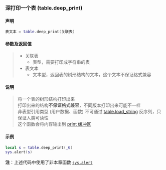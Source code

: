 ### 深打印一个表 \(**table\.deep\_print**\)


#### 声明
```lua
表文本 = table.deep_print(关联表)
```


#### 参数及返回值
> - 关联表
>   - 表型，需要打印成字符串的表
> - 表文本
>   - 文本型，返回表的树形结构的文本，这个文本不保证格式兼容


#### 说明
> 将一个表的树形结构打印出来  
> 打印出来的结构**不保证格式兼容**，不同版本打印出来可能不一样  
> 非表型引用类型 (用户数据、函数) 不可通过 [table.load_string](/Handbook/ext-table/table.load_string.md) 反序列，只保证人类可读性  
> 这个函数会将内容输出到 [print 缓冲区](/Handbook/develop-helper/print.md)  


#### 示例  
```lua
local s = table.deep_print(_G)
sys.alert(s)
```
**注**：上述代码中使用了非本章函数 [`sys.alert`](/Handbook/sys/sys.alert.md)  

